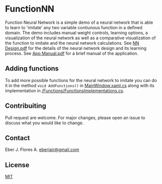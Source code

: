 # FunctionNN
Function Neural Network is a simple demo of a neural network that is able to learn to 'imitate' any two variable contiunous function in a defined domain.
The demo includes manual weight controls, learning options, a visualization of the neural network as well as a comparative visualization of the function to imitate and the neural network calculations.
See [NN Design.pdf](https://github.com/eberjair/FunctionNN/blob/master/NN%20Design.pdf) for the details of the neural network design and its learning process.
See [App Manual.pdf](https://github.com/eberjair/FunctionNN/blob/master/App%20Manual.pdf) for a brief manual of the application.

## Adding functions
To add more possible functions for the neural network to imitate you can do it in the method `void AddFunctions()` in [MainWindow.xaml.cs](https://github.com/eberjair/FunctionNN/blob/master/FunctionNeuralNetwork/MainWindow.xaml.cs) along with its implementation in [/Functions/FunctionsImplementations.cs](https://github.com/eberjair/FunctionNN/blob/master/FunctionNeuralNetwork/Functions/FunctionsImplementations.cs).

## Contribuiting
Pull request are welcome. For major changes, please open an issue to discuss what you would like to change.

## Contact
Eber J. Flores A.
eberjair@gmail.com

## License
[MIT](https://choosealicense.com/licenses/mit/)
